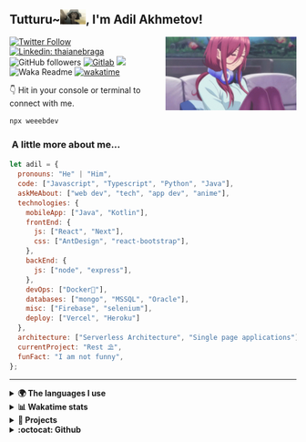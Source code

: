 <h2>Tutturu~<img src="img/tuturu.gif" width="45" alt="">, I'm Adil Akhmetov! <img src="img/miku-dance.gif" width="50" alt=""></h2>
<img align='right' src="img/miku.gif" width="230" alt="">
<a href="https://sdu.edu.kz/"><img src="img/sdu-ahegao.svg" align="right" width="100" alt=""></a>
</em></p>

[![Twitter Follow](https://img.shields.io/twitter/follow/weeebdev?label=Follow)](https://twitter.com/intent/follow?screen_name=weeebdev)
[![Linkedin: thaianebraga](https://img.shields.io/badge/-adildev-blue?style=flat-square&logo=Linkedin&logoColor=white&link=https://www.linkedin.com/in/adildev/)](https://www.linkedin.com/in/adildev/)
![GitHub followers](https://img.shields.io/github/followers/weeebdev?label=Follow&style=flat-square)
[![Gitlab](https://img.shields.io/badge/Gitlab-weeebdev-orange?style=flat-square&logo=gitlab)](https://gitlab.com/weeebdev)
![](https://visitor-badge.glitch.me/badge?page_id=weeebdev.weeebdev)
![Waka Readme](https://github.com/weeebdev/weeebdev/workflows/Waka%20Readme/badge.svg)
[![wakatime](https://wakatime.com/badge/user/1fb6390f-222e-4088-8de8-840ef1443858.svg)](https://wakatime.com/@1fb6390f-222e-4088-8de8-840ef1443858)
<!-- [![Leetcode badge](https://leetcode-badge.chyroc.cn/?name=user3449f)](https://leetcode.com/user3449f/) -->

👇 Hit in your console or terminal to connect with me.

```bash
npx weeebdev
```

### <img src="https://media.giphy.com/media/VgCDAzcKvsR6OM0uWg/giphy.gif" width="50" alt=""> A little more about me...

```javascript
let adil = {
  pronouns: "He" | "Him",
  code: ["Javascript", "Typescript", "Python", "Java"],
  askMeAbout: ["web dev", "tech", "app dev", "anime"],
  technologies: {
    mobileApp: ["Java", "Kotlin"],
    frontEnd: {
      js: ["React", "Next"],
      css: ["AntDesign", "react-bootstrap"],
    },
    backEnd: {
      js: ["node", "express"],
    },
    devOps: ["Docker🐳"],
    databases: ["mongo", "MSSQL", "Oracle"],
    misc: ["Firebase", "selenium"],
    deploy: ["Vercel", "Heroku"]
  },
  architecture: ["Serverless Architecture", "Single page applications"],
  currentProject: "Rest ⛱",
  funFact: "I am not funny",
};
```

---

<details>
  <summary><b>🌍 The languages I use</b></summary>
  <hr>
  
  
| ⏰ Past month | ⌛️ Past Year |
|---|---|
| <a href="https://wakatime.com/@adildev"><img src="https://wakatime.com/share/@adilDev/4ebe423a-b427-4031-b073-d221b9528df7.svg" height="300px"></a> | <a href="https://wakatime.com/@adildev"><img src="https://wakatime.com/share/@adilDev/1b4a30f1-9a7f-47fe-b8d2-0fc90f37fcd3.svg" height="300px"></a> |
</details>

<details>
<summary><b>📊 Wakatime stats</b><br></summary>
<div>
<hr/>

<!--START_SECTION:waka-->
![Code Time](http://img.shields.io/badge/Code%20Time-5%2C236%20hrs%2036%20mins-blue)

![Profile Views](http://img.shields.io/badge/Profile%20Views-0-blue)

![Lines of code](https://img.shields.io/badge/From%20Hello%20World%20I%27ve%20Written-9.2%20million%20lines%20of%20code-blue)

**🐱 My GitHub Data** 

> 📦 907.7 kB Used in GitHub's Storage 
 > 
> 🏆 1,480 Contributions in the Year 2024
 > 
> 💼 Opted to Hire
 > 
> 📜 64 Public Repositories 
 > 
> 🔑 18 Private Repositories 
 > 
**I'm an Early 🐤** 

```text
🌞 Morning                437 commits         █░░░░░░░░░░░░░░░░░░░░░░░░   05.04 % 
🌆 Daytime                4055 commits        ████████████░░░░░░░░░░░░░   46.80 % 
🌃 Evening                3391 commits        ██████████░░░░░░░░░░░░░░░   39.13 % 
🌙 Night                  782 commits         ██░░░░░░░░░░░░░░░░░░░░░░░   09.02 % 
```
📅 **I'm Most Productive on Tuesday** 

```text
Monday                   1044 commits        ███░░░░░░░░░░░░░░░░░░░░░░   12.05 % 
Tuesday                  2156 commits        ██████░░░░░░░░░░░░░░░░░░░   24.88 % 
Wednesday                1042 commits        ███░░░░░░░░░░░░░░░░░░░░░░   12.03 % 
Thursday                 1171 commits        ███░░░░░░░░░░░░░░░░░░░░░░   13.51 % 
Friday                   512 commits         █░░░░░░░░░░░░░░░░░░░░░░░░   05.91 % 
Saturday                 967 commits         ███░░░░░░░░░░░░░░░░░░░░░░   11.16 % 
Sunday                   1773 commits        █████░░░░░░░░░░░░░░░░░░░░   20.46 % 
```


📊 **This Week I Spent My Time On** 

```text
🕑︎ Time Zone: Asia/Almaty

💬 Programming Languages: 
Other                    19 hrs 5 mins       ███████████████████░░░░░░   75.06 % 
HTTP Request             2 hrs 15 mins       ██░░░░░░░░░░░░░░░░░░░░░░░   08.87 % 
Image (svg)              2 hrs               ██░░░░░░░░░░░░░░░░░░░░░░░   07.90 % 
Python                   1 hr 10 mins        █░░░░░░░░░░░░░░░░░░░░░░░░   04.60 % 
Markdown                 42 mins             █░░░░░░░░░░░░░░░░░░░░░░░░   02.78 % 

🔥 Editors: 
Chrome                   20 hrs 53 mins      █████████████████████░░░░   82.16 % 
fish                     2 hrs 47 mins       ███░░░░░░░░░░░░░░░░░░░░░░   10.96 % 
Postman                  1 hr 1 min          █░░░░░░░░░░░░░░░░░░░░░░░░   04.04 % 
Cursor                   29 mins             ░░░░░░░░░░░░░░░░░░░░░░░░░   01.95 % 
Neovim                   12 mins             ░░░░░░░░░░░░░░░░░░░░░░░░░   00.81 % 

🐱‍💻 Projects: 
ecc                      10 hrs 59 mins      ███████████░░░░░░░░░░░░░░   43.24 % 
omnivore                 2 hrs 54 mins       ███░░░░░░░░░░░░░░░░░░░░░░   11.44 % 
procontests              2 hrs 33 mins       ███░░░░░░░░░░░░░░░░░░░░░░   10.07 % 
Terminal                 1 hr 23 mins        █░░░░░░░░░░░░░░░░░░░░░░░░   05.44 % 
Cream Neutral Minimalist 53 mins             █░░░░░░░░░░░░░░░░░░░░░░░░   03.52 % 

💻 Operating System: 
Mac                      25 hrs 26 mins      █████████████████████████   100.00 % 
```

**I Mostly Code in TypeScript** 

```text
TypeScript               17 repos            ████░░░░░░░░░░░░░░░░░░░░░   15.60 % 
JavaScript               15 repos            ███░░░░░░░░░░░░░░░░░░░░░░   13.76 % 
Python                   7 repos             ██░░░░░░░░░░░░░░░░░░░░░░░   06.42 % 
Typst                    2 repos             ░░░░░░░░░░░░░░░░░░░░░░░░░   01.83 % 
C++                      1 repo              ░░░░░░░░░░░░░░░░░░░░░░░░░   00.92 % 
```



**Timeline**

![Lines of Code chart](https://raw.githubusercontent.com/weeebdev/weeebdev/master/assets/bar_graph.png)


 Last Updated on 21/12/2024 01:40:36 UTC
<!--END_SECTION:waka-->
</div>
</details>

<details>
<summary><b>🧾 Projects</b></summary>
<hr>

|Project|Status|
|---|---|
|[![ReadMe Card](https://github-readme-stats.vercel.app/api/pin/?username=weeebdev&repo=waifu.pics&theme=dracula)](https://github.com/weeebdev/waifu.pics)|[![time tracker](https://wakatime.com/badge/github/weeebdev/waifu.pics.svg)](https://wakatime.com/badge/github/weeebdev/waifu.pics)|
|[![ReadMe Card](https://github-readme-stats.vercel.app/api/pin/?username=mentor-ship&repo=mentorship&theme=dracula)](https://github.com/Mentor-ship/Mentorship)|[![time tracker](https://wakatime.com/badge/github/Mentor-ship/Mentorship.svg)](https://wakatime.com/badge/github/Mentor-ship/Mentorship)|
|[![ReadMe Card](https://github-readme-stats.vercel.app/api/pin/?username=masters-and-Abu&repo=tolqyn&theme=dracula)](https://github.com/Masters-and-Abu/Tolqyn)|[![time tracker](https://wakatime.com/badge/github/Masters-and-Abu/Tolqyn.svg)](https://wakatime.com/badge/github/Masters-and-Abu/Tolqyn)|
|[![ReadMe Card](https://github-readme-stats.vercel.app/api/pin/?username=dracula&repo=unigram&theme=dracula)](https://github.com/dracula/unigram)||

</details>

<details>
  <summary><b>:octocat: Github</b></summary>
  <hr>
  <a href="https://sourcekarma.vercel.app/weeebdev"><img src="https://sourcekarma-og.vercel.app/api/weeebdev/github" alt="" align="left"/></a>
  <img src="https://github-readme-stats.vercel.app/api?username=weeebdev&show_icons=true&theme=dracula&hide_title=true&hide_rank=true&count_private=true" align="right"/>
</details>
<div align="center">
  <kbd>
    <img src="https://waifu.now.sh/sfw/hug" alt="">
  </kbd>
</div>

